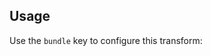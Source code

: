 ## Usage

Use the `bundle` key to configure this transform:

<? @source {javascript=s/(\.\.\/)+lib\/index/trucks/gm} usage.js ?>

